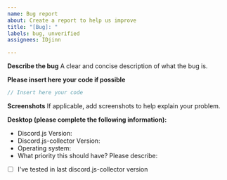 ```yaml
---
name: Bug report
about: Create a report to help us improve
title: "[Bug]: "
labels: bug, unverified
assignees: IDjinn

---
```


**Describe the bug**
A clear and concise description of what the bug is.

**Please insert here your code if possible**
```js
// Insert here your code
```

**Screenshots**
If applicable, add screenshots to help explain your problem.

**Desktop (please complete the following information):**
 - Discord.js Version: 
 - Discord.js-collector Version:
 - Operating system:
 - What priority this should have? Please describe:

<!-- If this applies to you, mark as [x] the question below. Please not edit the text -->
- [ ] I've tested in last discord.js-collector version
